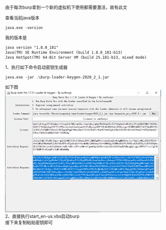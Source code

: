 由于每次burp拿到一个新的虚拟机下使用都需要激活，故有此文

查看当前java版本  
```
java.exe -version
```
我的版本是  
```
java version "1.8.0_181"
Java(TM) SE Runtime Environment (build 1.8.0_181-b13)
Java HotSpot(TM) 64-Bit Server VM (build 25.181-b13, mixed mode)
```
1、执行如下命令启动密钥生成器
```
java.exe -jar .\burp-loader-keygen-2020_2_1.jar
```
如下图  
![image](./pic/1.png)  
2、直接执行start_en-us.vbs启动burp  
接下来复制粘贴密钥即可
